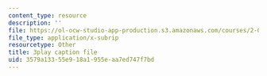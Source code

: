 ```yaml
---
content_type: resource
description: ''
file: https://ol-ocw-studio-app-production.s3.amazonaws.com/courses/2-003sc-engineering-dynamics-fall-2011/3579a13355e918a1955eaa7ed747f7bd_Fo-Y6kEMURk.srt
file_type: application/x-subrip
resourcetype: Other
title: 3play caption file
uid: 3579a133-55e9-18a1-955e-aa7ed747f7bd
---
```

